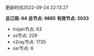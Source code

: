 更新时间2022-09-24 22:13:27

**总订阅: 64**
**总节点: 9885**
**有效节点: 2033**
- trojan节点: 63
- ss节点: 229
- v2ray节点: 1735
- ssr节点: 6
